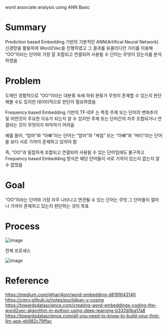word associate analysis using ANN Basic
# Summary

Prediction based Embedding 기반의 기본적인 ANN(Artifical Neural Network) 신경망을 활용하여 Word2Vec을 진행하였고 그 결과를 유클리디안 거리를 이용해 “OO”이라는 단어와 가장 잘 조합되고 연결되어 사용될 수 단어는 무엇이 있는지를 분석하였음

# Problem

도메인 경험적으로 “OO”이라는 대분류 속에 하위 분류가 무엇이 존재할 수 있는지 판단해볼 수도 있지만 데이터적으로 판단이 필요하였음 

Frequency based Embedding 기반의 TF-IDF 는 특정 주제 또는 단어의 변화추이 및 어떤것이 주요한 이슈가 되는지 알 수 있지만 주제 또는 단어간의 자주 조합되거나 연결되는 것이 무엇이지 파악하기 어려움

예를 들어, “엄마”와 “아빠”라는 단어는 “엄마”와 “케첩” 또는 “아빠”와 “버터”라는 단어들 보다 서로 가까이 존재하고 있어야 함

즉, “OO”과 밀접하게 조합되고 연결되어 사용될 수 있는 단어임에도 불구하고 Frequency based Embedding 방식은 해당 단어들이 서로 가까이 있는지 없는지 알 수 없었음

# Goal

“OO”이라는 단어와 가장 자주 나타나고 연관될 수 있는 단어는 무엇 그 단어들이 얼마나 가까이 존재하고 있는지 판단하는 것이 목표

# Process

![image](https://github.com/user-attachments/assets/168e429f-1105-44c4-819a-4f7d2ad828a6)


전체 프로세스

![image](https://github.com/user-attachments/assets/0b4924b3-d082-4f61-bd8a-02b8bb1a126e)

# Reference

https://medium.com/@hari4om/word-embedding-d816f643140
https://cmry.github.io/notes/euclidean-v-cosine
https://towardsdatascience.com/creating-word-embeddings-coding-the-word2vec-algorithm-in-python-using-deep-learning-b337d0ba17a8
https://towardsdatascience.com/all-you-need-to-know-to-build-your-first-llm-app-eb982c78ffac
